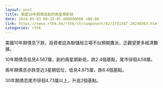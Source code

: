 ```yaml
---
layout: post
title: 美國10年期債息創約兩星期新低
date: 2024-05-03 06:25:01.000000000 +08:00
link: https://news.rthk.hk/rthk/ch/component/k2/1751587-20240503.htm
categories: rthk
---
```


美國10年期債息下跌，投資者認為聯儲局立場不似預期鷹派，正觀望更多經濟數據。

10年期債息低見4.567厘，創約兩星期新低，跌2.4個基點，尾市徘徊4.58厘。

兩年期債息亦跌至近3星期低位，低見4.875厘，跌6.4個基點。

30年期債息尾市徘徊4.73厘以上，升逾2個基點。
